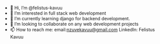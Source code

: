 - 👋 Hi, I’m @felistus-kavuu
- 👀 I’m interested in full stack web development
- 🌱 I’m currently learning django for backend development.
- 💞️ I’m looking to collaborate on any web development projects
- 📫 How to reach me: email:nzuvekavuu@gmail.com LinkedIn: Felistus Kavuu

<!---
felistus-kavuu/felistus-kavuu is a ✨ special ✨ repository because its `README.md` (this file) appears on your GitHub profile.
You can click the Preview link to take a look at your changes.
--->
